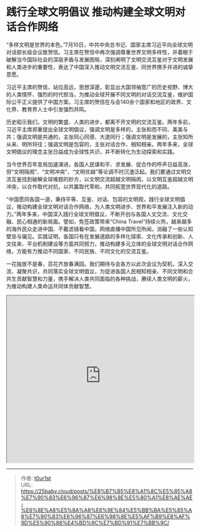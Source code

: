 # 践行全球文明倡议 推动构建全球文明对话合作网络


“多样文明是世界的本色。”7月10日，中共中央总书记、国家主席习近平向全球文明对话部长级会议致贺信。习主席在贺信中再次强调尊重世界文明多样性，并着眼于破解当今国际社会的深层矛盾与发展困局，深刻阐明了文明交流互鉴对于文明发展和人类进步的重要性，表达了中国深入推动文明交流互鉴、同世界携手并进的诚挚意愿。

习近平主席的贺信，站位高远，思想深邃，彰显出大国领袖宽广的历史视野、博大的人类情怀、强烈的时代担当，为推动全球开展不同文明的对话交流互鉴，维护国际公平正义提供了中国方案。习主席的贺信在与会140余个国家和地区的政界、文化界、教育界人士中引发强烈共鸣。

历史昭示我们，文明的繁盛、人类的进步，都离不开文明的交流互鉴。两年多前，习近平主席郑重提出全球文明倡议，强调文明是多样的，主张和而不同、美美与共；强调文明是共通的，主张同心同德、大道同行；强调文明是发展的，主张知所从来、明所将往；强调文明是包容的，主张对话合作、相知相亲。两年多来，全球文明倡议的理念主张日益成为全球性共识，并不断转化为生动探索和实践。

当今世界百年变局加速演进，各国人民谋和平、求发展、促合作的呼声日益高涨，但“文明隔阂”、“文明冲突”、“文明优越”等论调不时沉渣泛起。我们要通过文明交流互鉴找到破解全球难题的妙方，以文明交流超越文明隔阂，以文明互鉴超越文明冲突，以合作取代对抗，以共赢取代零和，共同拓宽世界现代化的道路。

“中国愿同各国一道，秉持平等、互鉴、对话、包容的文明观，践行全球文明倡议，推动构建全球文明对话合作网络，为人类文明进步、世界和平发展注入新的动力。”两年多来，中国深入践行全球文明倡议，不断开创与各国人文交流、文化交融、民心相通的新局面。譬如，免签政策带来“China Travel”持续火热，越来越多的海外民众走进中国、不戴滤镜看中国，网络直播中国所见所闻，消融了一些认知壁垒与偏见。实践证明，各国只有在发展道路的多样化探索、文化传承和创新、人文往来、平台机制建设等方面共同努力，推动构建多元立体的全球文明对话合作网络，方能有力推动不同国家、不同民族、不同文化的交流互鉴。

一花独放不是春，百花齐放春满园。我们期待与会各方以此次会议为契机，深入交流、凝聚共识，共同落实全球文明倡议，为促进各国人民相知相亲、不同文明和合共生贡献智慧和力量，携手解决人类共同面临的各种挑战，赓续人类文明的薪火，为推动构建人类命运共同体贡献智慧。

<iframe
    width="100%"
    height="450"
    src="https://content-static.cctvnews.cctv.com/snow-book/index.html?item_id=7343103675394322365&track_id=149AE77D-42B6-4EDB-A830-43E9DF222AA4_773932445169"
></iframe>


---

> 作者: [t0ur1st](https://github.com/tyd2000)  
> URL: https://25baby.cloud/posts/%E8%B7%B5%E8%A1%8C%E5%85%A8%E7%90%83%E6%96%87%E6%98%8E%E5%80%A1%E8%AE%AE-%E6%8E%A8%E5%8A%A8%E6%9E%84%E5%BB%BA%E5%85%A8%E7%90%83%E6%96%87%E6%98%8E%E5%AF%B9%E8%AF%9D%E5%90%88%E4%BD%9C%E7%BD%91%E7%BB%9C/  


